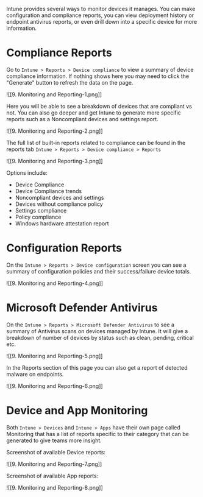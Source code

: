 
Intune provides several ways to monitor devices it manages. You can make configuration and compliance reports, you can view deployment history or endpoint antivirus reports, or even drill down into a specific device for more information. 

# Compliance Reports

Go to `Intune > Reports > Device compliance` to view a summary of device compliance information. If nothing shows here you may need to click the "Generate" button to refresh the data on the page.

![[9. Monitoring and Reporting-1.png]]

Here you will be able to see a breakdown of devices that are compliant vs not. You can also go deeper and get Intune to generate more specific reports such as a Noncompliant devices and settings report.

![[9. Monitoring and Reporting-2.png]]

The full list of built-in reports related to compliance can be found in the reports tab `Intune > Reports > Device compliance > Reports`

![[9. Monitoring and Reporting-3.png]]

Options include: 

- Device Compliance
- Device Compliance trends
- Noncompliant devices and settings
- Devices without compliance policy
- Settings compliance
- Policy compliance
- Windows hardware attestation report

# Configuration Reports

On the `Intune > Reports > Device configuration` screen you can see a summary of configuration policies and their success/failure device totals. 

![[9. Monitoring and Reporting-4.png]]



# Microsoft Defender Antivirus

On the `Intune > Reports > Microsoft Defender Antivirus` to see a summary of Antivirus scans on devices managed by Intune. It will give a breakdown of number of devices by status such as clean, pending, critical etc. 

![[9. Monitoring and Reporting-5.png]]

In the Reports section of this page you can also get a report of detected malware on endpoints. 

![[9. Monitoring and Reporting-6.png]]

# Device and App Monitoring

Both `Intune > Devices` and `Intune > Apps` have their own page called Monitoring that has a list of reports specific to their category that can be generated to give teams more insight.

Screenshot of available Device reports:

![[9. Monitoring and Reporting-7.png]]

Screenshot of available App reports:

![[9. Monitoring and Reporting-8.png]]

